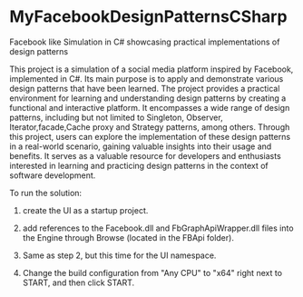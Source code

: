 # MyFacebookDesignPatternsCSharp
Facebook like Simulation in C# showcasing practical implementations of design patterns 


This project is a simulation of a social media platform inspired by Facebook, implemented in C#. Its main purpose is to apply and demonstrate various design patterns that have been learned. The project provides a practical environment for learning and understanding design patterns by creating a functional and interactive platform. It encompasses a wide range of design patterns, including but not limited to Singleton, Observer, Iterator,facade,Cache proxy and Strategy patterns, among others. Through this project, users can explore the implementation of these design patterns in a real-world scenario, gaining valuable insights into their usage and benefits. It serves as a valuable resource for developers and enthusiasts interested in learning and practicing design patterns in the context of software development.

To run the solution:

1. create the UI as a startup project.

2. add references to the Facebook.dll and FbGraphApiWrapper.dll files into the Engine through Browse (located in the FBApi folder).

3. Same as step 2, but this time for the UI namespace.

4. Change the build configuration from "Any CPU" to "x64" right next to START, and then click START.
